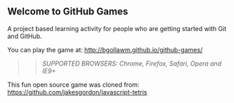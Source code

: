 ## Welcome to GitHub Games

A project based learning activity for people who are getting started with Git and GitHub.

You can play the game at: http://bgollawm.github.io/github-games/

>> _*SUPPORTED BROWSERS*: Chrome, Firefox, Safari, Opera and IE9+_

This fun open source game was cloned from: https://github.com/jakesgordon/javascript-tetris
